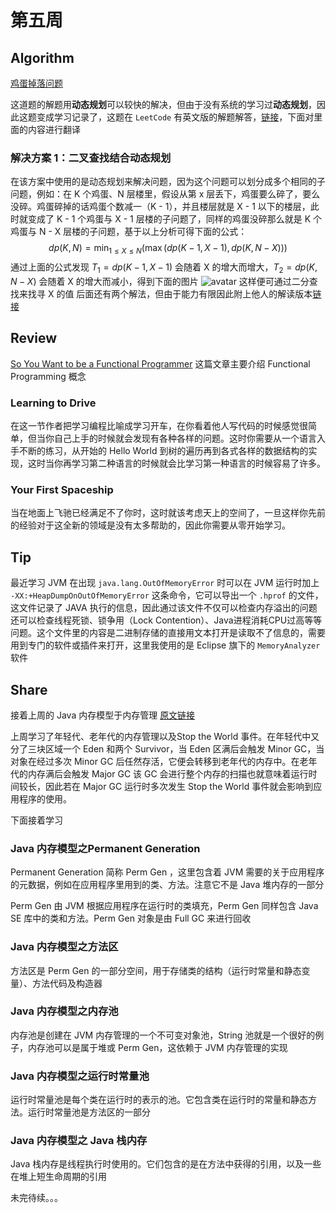 # 第五周
## Algorithm

[鸡蛋掉落问题](https://leetcode-cn.com/problems/super-egg-drop/)

这道题的解题用**动态规划**可以较快的解决，但由于没有系统的学习过**动态规划**，因此这题变成学习记录了，这题在 `LeetCode` 有英文版的解题解答，[链接](https://leetcode.com/articles/super-egg-drop/)，下面对里面的内容进行翻译
### 解决方案 1：二叉查找结合动态规划
在该方案中使用的是动态规划来解决问题，因为这个问题可以划分成多个相同的子问题，例如：在 K 个鸡蛋、N 层楼里，假设从第 x 层丢下，鸡蛋要么碎了，要么没碎。鸡蛋碎掉的话鸡蛋个数减一（K - 1），并且楼层就是 X - 1 以下的楼层，此时就变成了 K - 1 个鸡蛋与 X - 1 层楼的子问题了，同样的鸡蛋没碎那么就是 K 个鸡蛋与 N - X 层楼的子问题，基于以上分析可得下面的公式：
$$dp(K,N) = \min_{1 \leq X \leq N} (\max(dp(K-1, X -  1), dp(K, N - X)))$$
通过上面的公式发现 $T_1 = dp(K-1, X -  1)$ 会随着 X 的增大而增大，$T_2 = dp(K, N - X)$ 会随着 X 的增大而减小，得到下面的图片
![avatar](https://leetcode.com/articles/Figures/891/sketch.png)
这样便可通过二分查找来找寻 X 的值
后面还有两个解法，但由于能力有限因此附上他人的解读版本[链接](https://github.com/Shellbye/Shellbye.github.io/issues/42)

## Review
[So You Want to be a Functional Programmer](https://medium.com/@cscalfani/so-you-want-to-be-a-functional-programmer-part-1-1f15e387e536)
这篇文章主要介绍 Functional Programming 概念
### Learning to Drive
在这一节作者把学习编程比喻成学习开车，在你看着他人写代码的时候感觉很简单，但当你自己上手的时候就会发现有各种各样的问题。这时你需要从一个语言入手不断的练习，从开始的 Hello World 到树的遍历再到各式各样的数据结构的实现，这时当你再学习第二种语言的时候就会比学习第一种语言的时候容易了许多。
### Your First Spaceship
当在地面上飞驰已经满足不了你时，这时就该考虑天上的空间了，一旦这样你先前的经验对于这全新的领域是没有太多帮助的，因此你需要从零开始学习。

## Tip

最近学习 JVM 在出现 `java.lang.OutOfMemoryError` 时可以在 JVM 运行时加上 `-XX:+HeapDumpOnOutOfMemoryError` 这条命令，它可以导出一个 `.hprof` 的文件，这文件记录了 JAVA 执行的信息，因此通过该文件不仅可以检查内存溢出的问题还可以检查线程死锁、锁争用（Lock Contention）、Java进程消耗CPU过高等等问题。这个文件里的内容是二进制存储的直接用文本打开是读取不了信息的，需要用到专门的软件或插件来打开，这里我使用的是 Eclipse 旗下的 `MemoryAnalyzer` 软件

## Share

接着上周的 Java 内存模型于内存管理 [原文链接](https://www.journaldev.com/2856/java-jvm-memory-model-memory-management-in-java)


上周学习了年轻代、老年代的内存管理以及Stop the World 事件。在年轻代中又分了三块区域一个 Eden 和两个 Survivor，当 Eden 区满后会触发 Minor GC，当对象在经过多次 Minor GC 后任然存活，它便会转移到老年代的内存中。在老年代的内存满后会触发 Major GC 该 GC 会进行整个内存的扫描也就意味着运行时间较长，因此若在 Major GC 运行时多次发生 Stop the World 事件就会影响到应用程序的使用。

下面接着学习

### Java 内存模型之Permanent Generation
Permanent Generation 简称 Perm Gen ，这里包含着 JVM 需要的关于应用程序的元数据，例如在应用程序里用到的类、方法。注意它不是 Java 堆内存的一部分

Perm Gen 由 JVM 根据应用程序在运行时的类填充，Perm Gen 同样包含 Java SE 库中的类和方法。Perm Gen 对象是由 Full GC 来进行回收

### Java 内存模型之方法区
方法区是 Perm Gen 的一部分空间，用于存储类的结构（运行时常量和静态变量）、方法代码及构造器

### Java 内存模型之内存池
内存池是创建在 JVM 内存管理的一个不可变对象池，String 池就是一个很好的例子，内存池可以是属于堆或 Perm Gen，这依赖于 JVM 内存管理的实现

### Java 内存模型之运行时常量池
运行时常量池是每个类在运行时的表示的池。它包含类在运行时的常量和静态方法。运行时常量池是方法区的一部分

### Java 内存模型之 Java 栈内存
Java 栈内存是线程执行时使用的。它们包含的是在方法中获得的引用，以及一些在堆上短生命周期的引用

未完待续。。。

